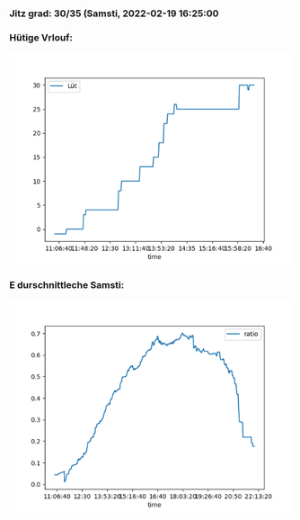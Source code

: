 ### Jitz grad: 30/35 (Samsti, 2022-02-19 16:25:00

### Hütige Vrlouf:
![Graph](Today.png)

### E durschnittleche Samsti:
![Graph](Samsti.png)